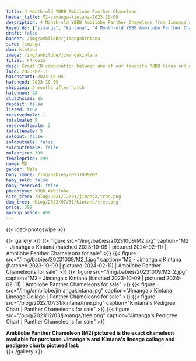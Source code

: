 ```yaml
---
title: 4 Month-old YBBB Ambilobe Panther Chameleon
header_title: M2-jimanga-kintana-2023-10-09
description: 4 Month-old YBBB Ambilobe Panther Chameleon from Jimanga and Kintana. Great CB combination between one of our favorite YBBB lines and a Chromatic Chameleons female. We've included sire and dam dendrograms if available, but you can view our Jimanga or Kintana breeder pages for more information.
keywords: ["jimanga", "kintana", "4 Month-old YBBB Ambilobe Panther Chameleon", "baby chameleons for sale", "buy panther chameleon", "panther for sale", "ambilobe panther chameleons for sale", "ambilobe panther chameleon for sale"]
draft: false
banner: /img/ambilobe/jimangakintana
sire: jimanga
dam: kintana
image: /img/ambilobe/jimangakintana
filial: F4-CG15
desc: Great CB combination between one of our favorite YBBB lines and a Chromatic Chameleons female.
laid: 2023-02-11
hatchstart: 2023-10-05
hatchend: 2023-10-09
shipping: 3 months after hatch
hatchnum: 24
clutchsize: 25
deposit: false
listed: true
reservedmale: 1
totalmale: 5
reservedfemale: 2
totalfemale: 5
soldout: false
soldoutmale: false
soldoutfemale: false
maleprice: 399
femaleprice: 299
name: M2
gender: Male
baby_image: /img/babies/20231009/M2
baby_sold: false
baby_reserved: false
phenotype: YBBB Ambilobe
sire_tree: /blog/2021/12/03/jimanga/tree.png
dam_tree: /blog/2022/07/31/kintana/tree.png
price: 399
markup_price: 499
---
```


{{< load-photoswipe >}}

{{< gallery >}}
  {{< figure src="/img/babies/20231009/M2.jpg" caption="M2 - Jimanga x Kintana (hatched 2023-10-09 | pictured 2024-02-11) | Ambilobe Panther Chameleons for sale" >}}
  {{< figure src="/img/babies/20231009/M2_1.jpg" caption="M2 - Jimanga x Kintana (hatched 2023-10-09 | pictured 2024-02-11) | Ambilobe Panther Chameleons for sale" >}}
  {{< figure src="/img/babies/20231009/M2_2.jpg" caption="M2 - Jimanga x Kintana (hatched 2023-10-09 | pictured 2024-02-11) | Ambilobe Panther Chameleons for sale" >}}
  {{< figure src="/img/ambilobe/jimangakintana.jpg" caption="Jimanga x Kintana Lineage Collage | Panther Chameleons for sale" >}}
  {{< figure src="/blog/2022/07/31/kintana/tree.png" caption="Kintana's Pedigree Chart | Panther Chameleons for sale" >}}
  {{< figure src="/blog/2021/12/03/jimanga/tree.png" caption="Jimanga's Pedigree Chart | Panther Chameleons for sale" >}}
  <figcaption itemprop="description"><strong>Ambilobe Panther Chameleon (M2) pictured is the exact chameleon available for purchase. Jimanga's and Kintana's lineage collage and pedigree charts pictured last.</strong></figcaption>
{{< /gallery >}}
